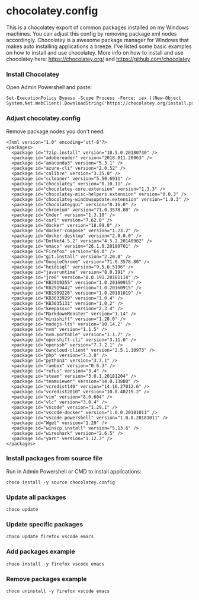 # chocolatey.config
This is a chocolatey export of common packages installed on my Windows machines.
You can adjust this config by removing package xml nodes accordingly.
Chocolatey is a awesome package manager for Windows that makes auto installing applications a breeze.
I've listed some basic examples on how to install and use chocolatey.
More info on how to install and use chocolatey here: https://chocolatey.org/ and https://github.com/chocolatey

### Install Chocolatey
Open Admin Powershell and paste:
```
Set-ExecutionPolicy Bypass -Scope Process -Force; iex ((New-Object System.Net.WebClient).DownloadString('https://chocolatey.org/install.ps1'))
```

### Adjust chocolatey.config
Remove package nodes you don't need.
```
<?xml version="1.0" encoding="utf-8"?>
<packages>
  <package id="7zip.install" version="18.5.0.20180730" />
  <package id="adobereader" version="2018.011.20063" />
  <package id="anaconda3" version="5.3.1" />
  <package id="azure-cli" version="2.0.52" />
  <package id="calibre" version="3.35.0" />
  <package id="ccleaner" version="5.50.6911" />
  <package id="chocolatey" version="0.10.11" />
  <package id="chocolatey-core.extension" version="1.3.3" />
  <package id="chocolatey-misc-helpers.extension" version="0.0.3" />
  <package id="chocolatey-windowsupdate.extension" version="1.0.3" />
  <package id="chocolateygui" version="0.16.0" />
  <package id="chromium" version="71.0.3578.80" />
  <package id="Cmder" version="1.3.10" />
  <package id="curl" version="7.62.0" />
  <package id="docker" version="18.09.0" />
  <package id="docker-compose" version="1.23.2" />
  <package id="docker-desktop" version="2.0.0.0" />
  <package id="DotNet4.5.2" version="4.5.2.20140902" />
  <package id="emacs" version="26.1.0.20180701" />
  <package id="Firefox" version="64.0" />
  <package id="git.install" version="2.20.0" />
  <package id="GoogleChrome" version="71.0.3578.80" />
  <package id="heidisql" version="9.5.0.5196" />
  <package id="javaruntime" version="8.0.191" />
  <package id="jre8" version="8.0.191.20181114" />
  <package id="KB2919355" version="1.0.20160915" />
  <package id="KB2919442" version="1.0.20160915" />
  <package id="KB2999226" version="1.0.20181019" />
  <package id="KB3033929" version="1.0.4" />
  <package id="KB3035131" version="1.0.2" />
  <package id="keepassxc" version="2.3.4" />
  <package id="MarkdownMonster" version="1.14" />
  <package id="minishift" version="1.28.0" />
  <package id="nodejs-lts" version="10.14.2" />
  <package id="nvm" version="1.1.5" />
  <package id="nvm.portable" version="1.1.7" />
  <package id="openshift-cli" version="3.11.0" />
  <package id="openssh" version="7.7.2.1" />
  <package id="owncloud-client" version="2.5.1.10973" />
  <package id="php" version="7.3.0" />
  <package id="python3" version="3.7.1" />
  <package id="rambox" version="0.6.3" />
  <package id="rufus" version="3.4" />
  <package id="steam" version="3.0.1.20181204" />
  <package id="teamviewer" version="14.0.13880" />
  <package id="vcredist140" version="14.16.27012.6" />
  <package id="vcredist2010" version="10.0.40219.2" />
  <package id="vim" version="8.0.604" />
  <package id="vlc" version="3.0.4" />
  <package id="vscode" version="1.29.1" />
  <package id="vscode-docker" version="1.0.0.20181011" />
  <package id="vscode-powershell" version="1.0.0.20181011" />
  <package id="Wget" version="1.20" />
  <package id="winscp.install" version="5.13.6" />
  <package id="wireshark" version="2.6.5" />
  <package id="yarn" version="1.12.3" />
</packages>
```

### Install packages from source file
Run in Admin Powershell or CMD to install applications:
```
choco install -y source chocolatey.config
```
### Update all packages
```
choco update
````

### Update specific packages
```
choco update firefox vscode emacs
```

### Add packages example
```
choco install -y firefox vscode emacs
```

### Remove packages example
```
choco uninstall -y firefox vscode emacs
``` 

